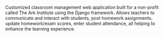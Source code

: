 Customized classroom management web application built for a non-profit called The Ark Institute using the Django framework. Allows teachers to communicate and interact with students, post homework assignments, update homework/exam scores, enter student attendance, all helping to enhance the learning experience.
